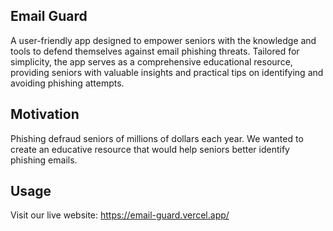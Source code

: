 ## Email Guard

A user-friendly app designed to empower seniors with the knowledge and tools to defend themselves against email phishing threats. Tailored for simplicity, the app serves as a comprehensive educational resource, providing seniors with valuable insights and practical tips on identifying and avoiding phishing attempts.

## Motivation
Phishing defraud seniors of millions of dollars each year. We wanted to create an educative resource that would help seniors better identify phishing emails.

## Usage
Visit our live website: https://email-guard.vercel.app/

